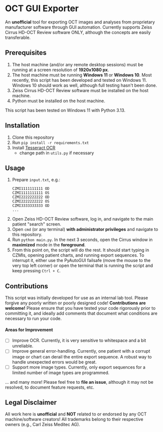 # OCT GUI Exporter
An **unofficial** tool for exporting OCT images and analyses from proprietary manufacturer software through GUI automation. Currently supports Zeiss Cirrus HD-OCT Review software ONLY, although the concepts are easily transferable.


## Prerequisites
1. The host machine (and/or any remote desktop sessions) must be running at a screen resolution of **1920x1080 px**.
2. The host machine must be running **Windows 11** or **Windows 10**. Most recently, this script has been developed and tested on Windows 11. Windows 10 should work as well, although full testing hasn't been done. 
3. Zeiss Cirrus HD-OCT Review software must be installed on the host machine.
4. Python must be installed on the host machine.

This script has been tested on Windows 11 with Python 3.13.


## Installation
1. Clone this repository
2. Run `pip install -r requirements.txt`
3. Install [Tesseract OCR](https://github.com/tesseract-ocr/tesseract/releases/)
    - change path in `utils.py` if necessary


## Usage
1. Prepare `input.txt`, e.g.:
    ```
    CZMI1111111111 OD
    CZMI1111111111 OS
    CZMI2222222222 OD
    CZMI2222222222 OS
    CZMI3333333333 OD
    ...
    ```
2. Open Zeiss HD-OCT Review software, log in, and navigate to the main patient "search" screen.
3. Open `cmd` (or any terminal) **with administrator privileges** and navigate to this repository.
3. Run `python main.py`. In the next 3 seconds, open the Cirrus window in **maximized** mode in the **foreground**.
4. From this point on, the script will do the rest. It should start typing in CZMIs, opening patient charts, and running export sequences. To interrupt it, either use the PyAutoGUI failsafe (move the mouse to the very top left corner) or open the terminal that is running the script and keep pressing `Ctrl + C`.


## Contributions
This script was initially developed for use as an internal lab tool. Please forgive any poorly written or poorly designed code! **Contributions are welcome!** Please ensure that you have tested your code rigorously prior to committing it, and ideally add comments that document what conditions are necessary to run your code.


#### Areas for Improvement
- [ ] Improve OCR. Currently, it is very sensitive to whitespace and a bit unreliable.
- [ ] Improve general error-handling. Currently, one patient with a corrupt image or chart can derail the entire export sequence. A robust way to handle unexpected errors would be great.
- [ ] Support more image types. Currently, only export sequences for a limited number of image types are programmed.

... and many more! Please feel free to **file an issue**, although it may not be resolved, to document feature requests, etc.


## **Legal Disclaimer**
All work here is **unofficial** and **NOT** related to or endorsed by any OCT machine/software creators! All trademarks belong to their respective owners (e.g., Carl Zeiss Meditec AG).
